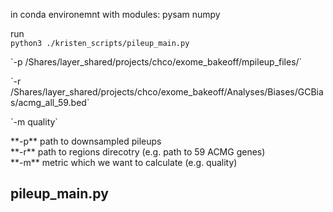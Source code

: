 in conda environemnt with modules:
pysam
numpy

run <br>
`python3 ./kristen_scripts/pileup_main.py`<br>
  <p> `-p /Shares/layer_shared/projects/chco/exome_bakeoff/mpileup_files/`<br>
  <p> `-r /Shares/layer_shared/projects/chco/exome_bakeoff/Analyses/Biases/GCBias/acmg_all_59.bed`<br>
  <p> `-m quality`<br>

<p>**-p** path to downsampled pileups<br>
**-r** path to regions direcotry (e.g. path to 59 ACMG genes)<br>
**-m** metric which we want to calculate (e.g. quality)<br>

## pileup_main.py



